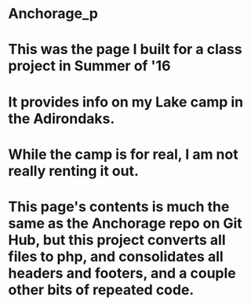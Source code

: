# Anchorage_p
# This was the page I built for a class project in Summer of '16
# It provides info on my Lake camp in the Adirondaks.
# While the camp is for real, I am not really renting it out. 

# This page's contents is much the same as the Anchorage repo on Git Hub, but this project converts all files to php, and consolidates all headers and footers, and a couple other bits of repeated code.

